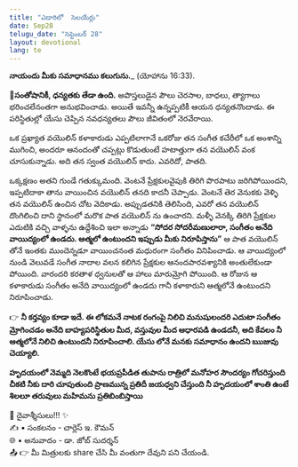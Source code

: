 ```yaml
---
title: "ఎడారిలో  సెలయేర్లు"
date: Sep28
telugu_date: "సెప్టెంబర్ 28"
layout: devotional
lang: te
---
```


**నాయందు మీకు సమాధానము కలుగును.**_ (యోహాను 16:33). 

**📖సంతోషానికీ, ధన్యతకు తేడా ఉంది.**
 అపొస్తలుడైన పౌలు చెరసాల, బాధలు, త్యాగాలు భరించలేనంతగా అనుభవించాడు. అయితే ఇవన్నీ ఉన్నప్పటికీ ఆయన ధన్యతనొందాడు. ఈ పరిస్థితుల్లో యేసు చెప్పిన నవధన్యతలు పౌలు జీవితంలో నెరవేరాయి. 

ఒక ప్రఖ్యాత వయొలిన్ కళాకారుడు ఎప్పటిలాగానే ఒకరోజు తన సంగీత కచేరీలో ఒక అంశాన్ని ముగించి, అందరూ ఆనందంతో చప్పట్లు కొడుతుంటే హటాత్తుగా తన వయొలిన్ వంక చూసుకున్నాడు. అది తన స్వంత వయొలిన్ కాదు. ఎవరిదో, పాతది.

ఒక్కక్షణం అతని గుండే గతుక్కుమంది. వెంటనే ప్రేక్షకులవైపుకి తిరిగి పొరపాటు జరిగిపోయిందని, ఇప్పటిదాకా తాను వాయించిన వయొలిన్ తనది కాదనీ చెప్పాడు. వెంటనే తెర వెనుకకు వెళ్ళి తన వయొలిన్ ఉంచిన చోట వెదికాడు. అప్పుడతనికి తెలిసింది, ఎవరో తన వయొలిన్ దొంగిలించి దాని స్థానంలో మరొక పాత వయొలిన్ ను ఉంచారని. మళ్ళీ వెనక్కి తిరిగి ప్రేక్షకుల ఎదుటికి వచ్చి వాళ్ళను ఉద్దేశించి ఇలా అన్నాడు 
**“సోదర సోదరీమణులారా, సంగీతం అనేది వాయిద్యంలో ఉండదు. ఆత్మలో ఉంటుందని ఇప్పుడు మీకు నిరూపిస్తాను”** ఆ పాత వయొలిన్ తోనే ఇంతకు ముందెన్నడూ వాయించనంత మధురంగా సంగీతం వినిపించాడు. ఆ వాయిద్యంలో నుండి వెలువడే సంగీత నాదాల వలన కలిగిన ప్రేక్షకుల ఆనందపారవశ్యానికి అంతులేకుండా పోయింది. వారందరి కరతాళ ధ్వనులతో ఆ హాలు మారుమ్రోగి పోయింది. ఆ రోజున ఆ కళాకారుడు సంగీతం అనేది వాయిద్యంలో ఉండదు గానీ కళాకారుని ఆత్మలోనే ఉంటుందని నిరూపించాడు.

👉 **నీ కర్తవ్యం కూడా ఇదే. ఈ లోకమనే నాటక రంగంపై నిలిచి మనుషులందరి ఎదుటా సంగీతం మ్రోగించడం అనేది బాహ్యపరిస్థితుల మీద, వస్తువుల మీద ఆధారపడి ఉండదనీ, అది కేవలం నీ ఆత్మలోనే నిలిచి ఉంటుందనీ నిరూపించాలి. యేసు లోనే మనకు సమాధానం ఉందని ఋజువు చెయ్యాలి.**

**హృదయంలో నెమ్మది నెలకొంటే భయప్రపీడిత తుపాను రాత్రిలో మనోహర సౌందర్యం గోచరిస్తుంది చీకటి నీకు దారి చూపుతుంది ప్రాణమున్న ప్రతిదీ జయధ్వని చేస్తుంది నీ హృదయంలో శాంతి ఉంటే శిలలూ తరువులు మహిమను ప్రతిబింబిస్తాయి**


<div class="blessing">🙏 <span class="bless-text">దైవాశ్శీసులు!!!</span> ✨</div>

<div class="credit">✍️ <span class="credit-text">▪ సంకలనం - చార్లెస్ ఇ. కౌమన్</span></div>
<div class="credit">🌐 <span class="credit-text">▪ అనువాదం - డా. జోబ్ సుదర్శన్</span></div>


<div class="share">📤 👉 <span class="share-text">మీ మిత్రులకు share చేసి మీ వంతుగా దేవుని పని చేయండి.</span></div>
